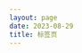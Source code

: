 ```yaml
---
layout: page
date: 2023-08-29
title: 标签页
---
```

<script setup>
import ArchivePage from '../.vitepress/theme/components/Views/ArchivePage.vue'
</script>
<ClientOnly>
  <ArchivePage />
</ClientOnly>